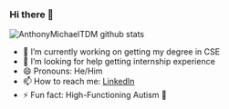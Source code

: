 ### Hi there 👋

![AnthonyMichaelTDM github stats](https://github-readme-stats.vercel.app/api?username=AnthonyMichaelTDM&show_icons=true&theme=github_dark)

- 🔭 I’m currently working on getting my degree in CSE
- 🤔 I’m looking for help getting internship experience
- 😄 Pronouns: He/Him
- 📫 How to reach me: [LinkedIn](https://www.linkedin.com/in/anthony-rubick/)
- ⚡ Fun fact: High-Functioning Autism :brain:


<!--
**AnthonyMichaelTDM/AnthonyMichaelTDM** is a ✨ _special_ ✨ repository because its `README.md` (this file) appears on your GitHub profile.

Here are some ideas to get you started:
- 👯 I’m looking to collaborate on ...
- 💬 Ask me about ...
- 🌱 I’m currently learning: ...
-->
